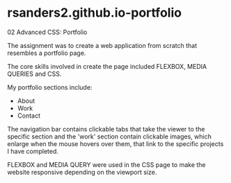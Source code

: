 # rsanders2.github.io-portfolio   

02 Advanced CSS: Portfolio     

The  assignment  was  to create a web application from scratch that resembles a portfolio page.   

The core skills involved in create the page included FLEXBOX, MEDIA QUERIES and CSS.    
    
My portfolio sections include:    

- About   
- Work     
- Contact

The navigation bar contains clickable tabs that take the viewer to the specific section and the 'work' section contain clickable images, which enlarge when the mouse hovers over them, that link to the specific projects I have completed. 

FLEXBOX and MEDIA QUERY were used in the CSS page to make the website responsive depending on the viewport size. 
